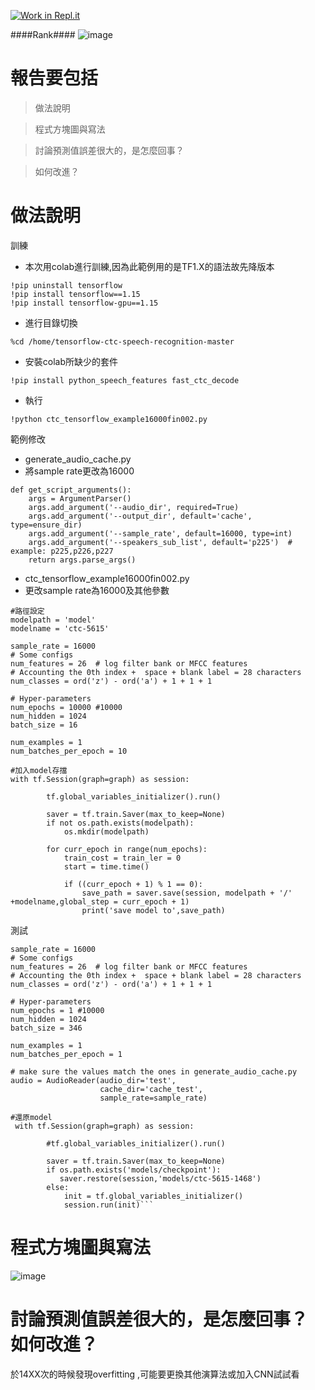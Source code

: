 [![Work in Repl.it](https://classroom.github.com/assets/work-in-replit-14baed9a392b3a25080506f3b7b6d57f295ec2978f6f33ec97e36a161684cbe9.svg)](https://classroom.github.com/online_ide?assignment_repo_id=3642470&assignment_repo_type=AssignmentRepo)


####Rank####
![image](https://github.com/MachineLearningNTUT/speech-recognition-109318083/blob/main/截圖%202021-01-17%20上午3.53.59.png)


<h1>報告要包括</h1>

>做法說明

>程式方塊圖與寫法

>討論預測值誤差很大的，是怎麼回事？

>如何改進？

<h1>做法說明</h1>

 訓練

* 本次用colab進行訓練,因為此範例用的是TF1.X的語法故先降版本

```jupyternotebook
!pip uninstall tensorflow
!pip install tensorflow==1.15 
!pip install tensorflow-gpu==1.15  
  ```
  + 進行目錄切換
```
%cd /home/tensorflow-ctc-speech-recognition-master
```
* 安裝colab所缺少的套件
```
!pip install python_speech_features fast_ctc_decode
```

* 執行
```
!python ctc_tensorflow_example16000fin002.py
```


範例修改
* generate_audio_cache.py
* 將sample rate更改為16000
```
def get_script_arguments():
    args = ArgumentParser()
    args.add_argument('--audio_dir', required=True)
    args.add_argument('--output_dir', default='cache', type=ensure_dir)
    args.add_argument('--sample_rate', default=16000, type=int)
    args.add_argument('--speakers_sub_list', default='p225')  # example: p225,p226,p227
    return args.parse_args()
```

*  ctc_tensorflow_example16000fin002.py
*  更改sample rate為16000及其他參數

```
#路徑設定
modelpath = 'model'
modelname = 'ctc-5615'

sample_rate = 16000
# Some configs
num_features = 26  # log filter bank or MFCC features
# Accounting the 0th index +  space + blank label = 28 characters
num_classes = ord('z') - ord('a') + 1 + 1 + 1

# Hyper-parameters
num_epochs = 10000 #10000
num_hidden = 1024
batch_size = 16

num_examples = 1
num_batches_per_epoch = 10

#加入model存擋
with tf.Session(graph=graph) as session:

        tf.global_variables_initializer().run()
        
        saver = tf.train.Saver(max_to_keep=None)
        if not os.path.exists(modelpath):
            os.mkdir(modelpath)
        
        for curr_epoch in range(num_epochs):
            train_cost = train_ler = 0
            start = time.time()
            
            if ((curr_epoch + 1) % 1 == 0):
                save_path = saver.save(session, modelpath + '/' +modelname,global_step = curr_epoch + 1)
                print('save model to',save_path)
```

 測試
```
sample_rate = 16000
# Some configs
num_features = 26  # log filter bank or MFCC features
# Accounting the 0th index +  space + blank label = 28 characters
num_classes = ord('z') - ord('a') + 1 + 1 + 1

# Hyper-parameters
num_epochs = 1 #10000
num_hidden = 1024
batch_size = 346

num_examples = 1
num_batches_per_epoch = 1

# make sure the values match the ones in generate_audio_cache.py
audio = AudioReader(audio_dir='test',
                    cache_dir='cache_test',
                    sample_rate=sample_rate)
 ```

```
#還原model
 with tf.Session(graph=graph) as session:

        #tf.global_variables_initializer().run()
        
        saver = tf.train.Saver(max_to_keep=None)
        if os.path.exists('models/checkpoint'):
           saver.restore(session,'models/ctc-5615-1468')
        else:
            init = tf.global_variables_initializer()
            session.run(init)```

```


<h1>程式方塊圖與寫法</h1>

![image](https://github.com/MachineLearningNTUT/regression-109318083/blob/main/Diagram.jpg)
    
<h1> 討論預測值誤差很大的，是怎麼回事？ 如何改進？</h1> 
於14XX次的時候發現overfitting ,可能要更換其他演算法或加入CNN試試看    
    
